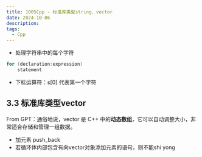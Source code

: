 ```yaml
---
title: 1005Cpp - 标准库类型string、vector
date: 2024-10-06
description:
tags:
  - Cpp
---
```

- 处理字符串中的每个字符
```cpp
for (declaration:expression)
	statement
```
- 下标运算符：s[0] 代表第一个字符
## 3.3 标准库类型vector
From GPT：通俗地说，vector 是 C++ 中的**动态数组**，它可以自动调整大小，非常适合存储和管理一组数据。
- 加元素 push_back
- 若循环体内部包含有向vector对象添加元素的语句，则不能shi yong